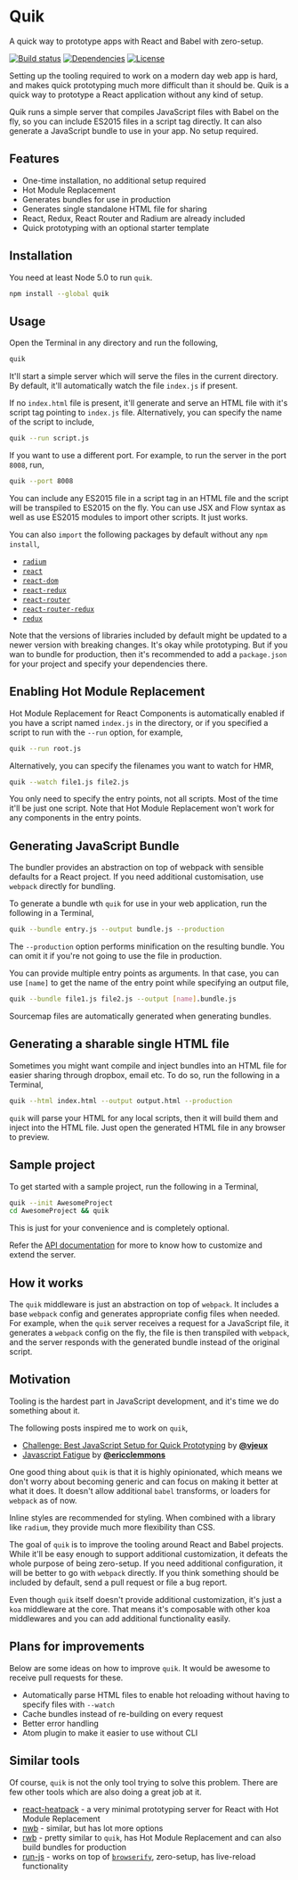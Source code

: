 Quik
====
A quick way to prototype apps with React and Babel with zero-setup.

[![Build status](https://travis-ci.org/satya164/quik.svg?branch=master)](https://travis-ci.org/satya164/quik)
[![Dependencies](https://david-dm.org/satya164/quik.svg)](https://david-dm.org/satya164/quik)
[![License](https://img.shields.io/npm/l/quik.svg)](http://opensource.org/licenses/mit-license.php)

Setting up the tooling required to work on a modern day web app is hard, and makes quick prototyping much more difficult than it should be. Quik is a quick way to prototype a React application without any kind of setup.

Quik runs a simple server that compiles JavaScript files with Babel on the fly, so you can include ES2015 files in a script tag directly. It can also generate a JavaScript bundle to use in your app. No setup required.

## Features

* One-time installation, no additional setup required
* Hot Module Replacement
* Generates bundles for use in production
* Generates single standalone HTML file for sharing
* React, Redux, React Router and Radium are already included
* Quick prototyping with an optional starter template

## Installation

You need at least Node 5.0 to run `quik`.

```sh
npm install --global quik
```

## Usage

Open the Terminal in any directory and run the following,

```sh
quik
```

It'll start a simple server which will serve the files in the current directory. By default, it'll automatically watch the file `index.js` if present.

If no `index.html` file is present, it'll generate and serve an HTML file with it's script tag pointing to `index.js` file. Alternatively, you can specify the name of the script to include,

```sh
quik --run script.js
```

If you want to use a different port. For example, to run the server in the port `8008`, run,

```sh
quik --port 8008
```

You can include any ES2015 file in a script tag in an HTML file and the script will be transpiled to ES2015 on the fly. You can use JSX and Flow syntax as well as use ES2015 modules to import other scripts. It just works.

You can also `import` the following packages by default without any `npm install`,

* [`radium`](http://stack.formidable.com/radium/)
* [`react`](https://facebook.github.io/react/)
* [`react-dom`](https://facebook.github.io/react/docs/top-level-api.html#reactdom)
* [`react-redux`](http://rackt.org/redux/docs/basics/UsageWithReact.html)
* [`react-router`](https://github.com/rackt/react-router)
* [`react-router-redux`](https://github.com/rackt/react-router-redux)
* [`redux`](http://redux.js.org/)

Note that the versions of libraries included by default might be updated to a newer version with breaking changes. It's okay while prototyping. But if you wan to bundle for production, then it's recommended to add a `package.json` for your project and specify your dependencies there.

## Enabling Hot Module Replacement

Hot Module Replacement for React Components is automatically enabled if you have a script named `index.js` in the directory, or if you specified a script to run with the `--run` option, for example,

```sh
quik --run root.js
```

Alternatively, you can specify the filenames you want to watch for HMR,

```sh
quik --watch file1.js file2.js
```

You only need to specify the entry points, not all scripts. Most of the time it'll be just one script. Note that Hot Module Replacement won't work for any components in the entry points.

## Generating JavaScript Bundle

The bundler provides an abstraction on top of webpack with sensible defaults for a React project. If you need additional customisation, use `webpack` directly for bundling.

To generate a bundle wth `quik` for use in your web application, run the following in a Terminal,

```sh
quik --bundle entry.js --output bundle.js --production
```

The `--production` option performs minification on the resulting bundle. You can omit it if you're not going to use the file in production.

You can provide multiple entry points as arguments. In that case, you can use `[name]` to get the name of the entry point while specifying an output file,

```sh
quik --bundle file1.js file2.js --output [name].bundle.js
```

Sourcemap files are automatically generated when generating bundles.

## Generating a sharable single HTML file

Sometimes you might want compile and inject bundles into an HTML file for easier sharing through dropbox, email etc. To do so, run the following in a Terminal,

```sh
quik --html index.html --output output.html --production
```

`quik` will parse your HTML for any local scripts, then it will build them and inject into the HTML file. Just open the generated HTML file in any browser to preview.

## Sample project

To get started with a sample project, run the following in a Terminal,

```sh
quik --init AwesomeProject
cd AwesomeProject && quik
```

This is just for your convenience and is completely optional.

Refer the [API documentation](API.md) for more to know how to customize and extend the server.

## How it works

The `quik` middleware is just an abstraction on top of `webpack`. It includes a base `webpack` config and generates appropriate config files when needed. For example, when the `quik` server receives a request for a JavaScript file, it generates a `webpack` config on the fly, the file is then transpiled with `webpack`, and the server responds with the generated bundle instead of the original script.

## Motivation

Tooling is the hardest part in JavaScript development, and it's time we do something about it.

The following posts inspired me to work on `quik`,

* [Challenge: Best JavaScript Setup for Quick Prototyping](http://blog.vjeux.com/2015/javascript/challenge-best-javascript-setup-for-quick-prototyping.html) by [**@vjeux**](https://github.com/vjeux)
* [Javascript Fatigue](https://medium.com/@ericclemmons/javascript-fatigue-48d4011b6fc4) by [**@ericclemmons**](https://github.com/ericclemmons)

One good thing about `quik` is that it is highly opinionated, which means we don't worry about becoming generic and can focus on making it better at what it does. It doesn't allow additional `babel` transforms, or loaders for `webpack` as of now.

Inline styles are recommended for styling. When combined with a library like `radium`, they provide much more flexibility than CSS.

The goal of `quik` is to improve the tooling around React and Babel projects. While it'll be easy enough to support additional customization, it defeats the whole purpose of being zero-setup. If you need additional configuration, it will be better to go with `webpack` directly. If you think something should be included by default, send a pull request or file a bug report.

Even though `quik` itself doesn't provide additional customization, it's just a `koa` middleware at the core. That means it's composable with other koa middlewares and you can add additional functionality easily.

## Plans for improvements

Below are some ideas on how to improve `quik`. It would be awesome to receive pull requests for these.

* Automatically parse HTML files to enable hot reloading without having to specify files with `--watch`
* Cache bundles instead of re-building on every request
* Better error handling
* Atom plugin to make it easier to use without CLI

## Similar tools

Of course, `quik` is not the only tool trying to solve this problem. There are few other tools which are also doing a great job at it.

* [react-heatpack](https://github.com/insin/react-heatpack) - a very minimal prototyping server for React with Hot Module Replacement
* [nwb](https://github.com/insin/nwb) - similar, but has lot more options
* [rwb](https://github.com/petehunt/rwb) - pretty similar to `quik`, has Hot Module Replacement and can also build bundles for production
* [run-js](https://github.com/remixz/run-js) - works on top of [`browserify`](http://browserify.org/), zero-setup, has live-reload functionality
